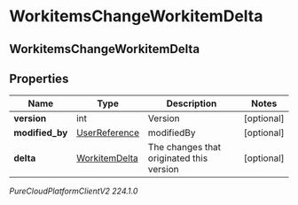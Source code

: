 # WorkitemsChangeWorkitemDelta

## WorkitemsChangeWorkitemDelta

## Properties

|Name | Type | Description | Notes|
|------------ | ------------- | ------------- | -------------|
| **version** | int | Version | [optional] |
| **modified_by** | [UserReference](UserReference) | modifiedBy | [optional] |
| **delta** | [WorkitemDelta](WorkitemDelta) | The changes that originated this version | [optional] |



_PureCloudPlatformClientV2 224.1.0_
